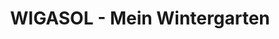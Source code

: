 ---
title: "WIGASOL - Mein Wintergarten"
url: /achern/wigasol-mein-wintergarten/
shop: Garten-Center
---